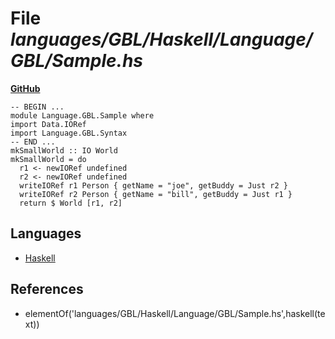 # File _languages/GBL/Haskell/Language/GBL/Sample.hs_
**[GitHub](https://github.com/softlang/yas/blob/master/languages/GBL/Haskell/Language/GBL/Sample.hs)**
```
-- BEGIN ...
module Language.GBL.Sample where
import Data.IORef
import Language.GBL.Syntax
-- END ...
mkSmallWorld :: IO World
mkSmallWorld = do
  r1 <- newIORef undefined
  r2 <- newIORef undefined
  writeIORef r1 Person { getName = "joe", getBuddy = Just r2 }
  writeIORef r2 Person { getName = "bill", getBuddy = Just r1 }
  return $ World [r1, r2]
```

## Languages
* [Haskell](../languages/Haskell.md)

## References
* elementOf('languages/GBL/Haskell/Language/GBL/Sample.hs',haskell(text))
